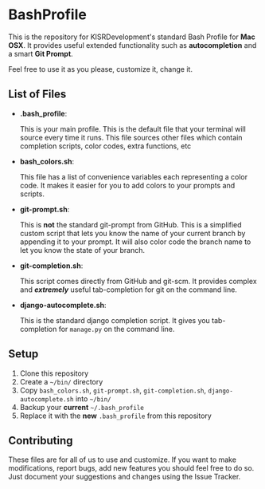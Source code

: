 BashProfile
===========

This is the repository for KISRDevelopment's standard
Bash Profile for **Mac OSX**. It provides useful
extended functionality such as **autocompletion**
and a smart **Git Prompt**.

Feel free to use it as you please, customize it, change it.

List of Files
-------------

* **.bash_profile**:

    This is your main profile.
    This is the default file that your
    terminal will source every time it runs. This file sources other
    files which contain completion scripts, color codes,
    extra functions, etc

* **bash_colors.sh**:

    This file has a list of convenience variables
    each representing a color code. It makes it easier
    for you to add colors to your prompts and scripts.

* **git-prompt.sh**:

    This is **not** the standard git-prompt from GitHub.
    This is a simplified custom script that lets you know the
    name of your current branch by appending it to your
    prompt. It will also color code the branch name
    to let you know the state of your branch.

* **git-completion.sh**:

    This script comes directly from GitHub and git-scm.
    It provides complex and ***extremely*** useful tab-completion
    for git on the command line.

* **django-autocomplete.sh**:

    This is the standard django completion script.
    It gives you tab-completion for ``manage.py``
    on the command line.

Setup
-----

1. Clone this repository
2. Create a ``~/bin/`` directory
3. Copy ``bash_colors.sh``,
    ``git-prompt.sh``,
    ``git-completion.sh``,
    ``django-autocomplete.sh``
    into ``~/bin/``
4.  Backup your **current** ``~/.bash_profile``
5.  Replace it with the **new**
    ``.bash_profile`` from this repository

Contributing
------------

These files are for all of us to use and customize.
If you want to make modifications, report bugs, add new features
you should feel free to do so. Just document your suggestions
and changes using the Issue Tracker.
